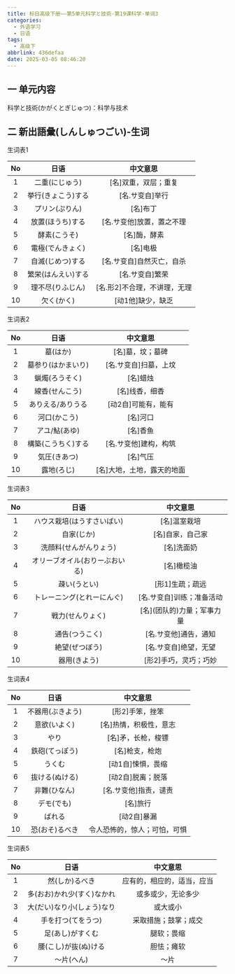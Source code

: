 ```yaml
---
title: 标日高级下册——第5单元科学と技術-第19课科学-单词3
categories:
  - 外语学习
  - 日语
tags:
  - 高级下
abbrlink: 436defaa
date: 2025-03-05 08:46:20
---
```

## 一 单元内容

科学と技術(かがくとぎじゅつ)：科学与技术

<!--more-->

## 二 新出語彙(しんしゅつごい)-生词

生词表1

|  No  |        日语        |           中文意思           |
| :--: | :----------------: | :--------------------------: |
|  1   |   二重(にじゅう)   |     [名]双重，双层；重复     |
|  2   | 挙行(きょこう)する |       [名.サ变自]举行        |
|  3   |   プリン(ぷりん)   |           [名]布丁           |
|  4   |  放置(ほうち)する  |  [名.サ变他]放置，置之不理   |
|  5   |    酵素(こうそ)    |         [名]酶，酵素         |
|  6   |  電極(でんきょく)  |           [名]电极           |
|  7   |  自滅(じめつ)する  |  [名.サ变自]自然灭亡，自杀   |
|  8   | 繁栄(はんえい)する |       [名.サ变自]繁荣        |
|  9   |  理不尽(りふじん)  | [名.形2]不合理，不讲理，无理 |
|  10  |     欠く(かく)     |      [动1他]缺少，缺乏       |

生词表2

|  No  |        日语        |          中文意思          |
| :--: | :----------------: | :------------------------: |
|  1   |      墓(はか)      |      [名]墓，坟；墓碑      |
|  2   | 墓参り(はかまいり) |   [名.サ变自]扫墓，上坟    |
|  3   |   蝋燭(ろうそく)   |          [名]蜡烛          |
|  4   |   線香(せんこう)   |       [名]线香，细香       |
|  5   | ありえる/ありうる  |    [动2自]可能有，能有     |
|  6   |    河口(かこう)    |          [名]河口          |
|  7   |   アユ/鮎(あゆ)    |          [名]香鱼          |
|  8   | 構築(こうちく)する |   [名.サ变他]建构，构筑    |
|  9   |    気圧(きあつ)    |          [名]气压          |
|  10  |     露地(ろじ)     | [名]大地，土地，露天的地面 |

生词表3

|  No  |              日语              |          中文意思           |
| :--: | :----------------------------: | :-------------------------: |
|  1   |   ハウス栽培(はうすさいばい)   |        [名]温室栽培         |
|  2   |           自家(じか)           |      [名]自家，自己家       |
|  3   |     洗顔料(せんがんりょう)     |         [名]洗面奶          |
|  4   | オリーブオイル(おりーぶおいる) |         [名]橄榄油          |
|  5   |          疎い(うとい)          |       [形1]生疏；疏远       |
|  6   |   トレーニング(とれーにんぐ)   |  [名.サ变自]训练；准备活动  |
|  7   |        戦力(せんりょく)        | [名]\(团队的)力量；军事力量 |
|  8   |         通告(つうこく)         |    [名.サ变他]通告，通知    |
|  9   |         絶望(ぜつぼう)         |    [名.サ变自]绝望，无望    |
|  10  |          器用(きよう)          |    [形2]手巧，灵巧；巧妙    |

生词表4

|  No  |       日语       |           中文意思           |
| :--: | :--------------: | :--------------------------: |
|  1   | 不器用(ぶきよう) |       [形2]手笨，挫笨        |
|  2   |   意欲(いよく)   |    [名]热情，积极性，意志    |
|  3   |       やり       |      [名]矛，长枪，梭镖      |
|  4   |  鉄砲(てっぽう)  |        [名]枪支，枪炮        |
|  5   |      うくむ      |      [动1自]悚惧，畏缩       |
|  6   |  抜ける(ぬける)  |      [动2自]脱离；脱落       |
|  7   |   非難(ひなん)   |    [名.サ变他]指责，谴责     |
|  8   |    デモ(でも)    |           [名]旅行           |
|  9   |      ばれる      |         [动2自]暴漏          |
|  10  |  恐(おそ)るべき  | 令人恐怖的，惊人；可怕，可惧 |

生词表5

|  No  |            日语            |          中文意思          |
| :--: | :------------------------: | :------------------------: |
|  1   |       然(しか)るべき       | 应有的，相应的，适当，应当 |
|  2   | 多(おお)かれ少(すく)なかれ |     或多或少，无论多少     |
|  3   | 大(だい)なり小(しょう)なり |          或大或小          |
|  4   |     手を打つ(てをうつ)     |    采取措施；鼓掌；成交    |
|  5   |      足(あし)がすくむ      |         腿软；畏缩         |
|  6   |    腰(こし)が抜(ぬ)ける    |         胆怯；瘫软         |
|  7   |         ～片(へん)         |            ～片            |

